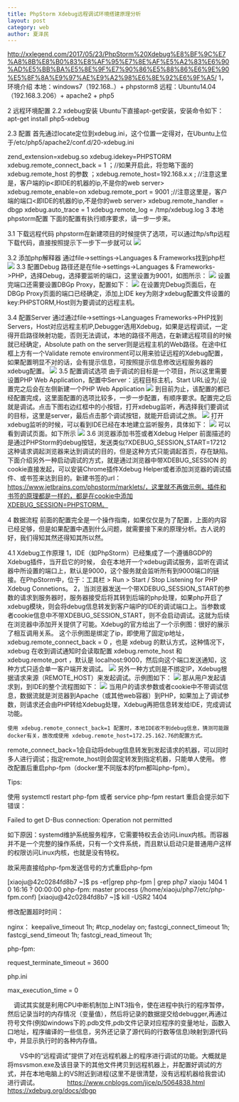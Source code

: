 ```yaml
---
title: PhpStorm Xdebug远程调试环境搭建原理分析
layout: post
category: web
author: 夏泽民
---
```

http://xxlegend.com/2017/05/23/PhpStorm%20Xdebug%E8%BF%9C%E7%A8%8B%E8%B0%83%E8%AF%95%E7%8E%AF%E5%A2%83%E6%90%AD%E5%BB%BA%E5%8E%9F%E7%90%86%E5%88%86%E6%9E%90%E5%8F%8A%E9%97%AE%E9%A2%98%E6%8E%92%E6%9F%A5/
1，环境介绍
本地：windows7（192.168..）+ phpstorm8
远程：Ubuntu14.04（192.168.3.206）+ apache2 + php5

2 远程环境配置
2.2 xdebug安装
Ubuntu下直接apt-get安装，安装命令如下：apt-get install php5-xdebug
<!-- more -->
2.3 配置
首先通过locate定位到xdebug.ini，这个位置一定得对，在Ubuntu上位于/etc/php5/apache2/conf.d/20-xdebug.ini

zend_extension=xdebug.so
xdebug.idekey=PHPSTORM
xdebug.remote_connect_back = 1
；//如果开启此，将忽略下面的 xdebug.remote_host 的参数
；xdebug.remote_host=192.168.x.x
; //注意这里是，客户端的ip<即IDE的机器的ip,不是你的web server>
xdebug.remote_enable=on
xdebug.remote_port = 9001
;//注意这里是，客户端的端口<即IDE的机器的ip,不是你的web server>
xdebug.remote_handler = dbgp
xdebug.auto_trace = 1
xdebug.remote_log = /tmp/xdebug.log
3 本地phpstorm配置
下面的配置有执行顺序要求，请一步一步来。

3.1 下载远程代码
phpstorm在新建项目的时候提供了选项，可以通过ftp/sftp远程下载代码，直接按照提示下一步下一步就可以
<img src="{{site.url}}{{site.baseurl}}/img/xdebug_xinjianxiangmu.png"/>

3.2 添加php解释器
通过file->settings->Languages & Frameworks找到php栏
<img src="{{site.url}}{{site.baseurl}}/img/xdebug_peizhiphp.png"/>
3.3 配置Debug
路径还是在file->settings->Languages & Frameworks->PHP，选择Debug，选择要监听的端口，这里设置为9001，如图所示：
<img src="{{site.url}}{{site.baseurl}}/img/xdebug_peizhidebug.png"/>
设置完端口还需要设置DBGp Proxy，配置如下：
	<img src="{{site.url}}{{site.baseurl}}/img/xdebug_peizhiproxy.png"/>
	在设置完Debug页面后，在DBGp Proxy页面的端口已经确定，添加上IDE key为刚才xdebug配置文件设置的key:PHPSTORM,Host则为要调试的远程主机。

3.4 配置Server
通过通过file->settings->Languages Frameworks->PHP找到Servers，Host对应远程主机IP,Debugger选用Xdebug，如果是远程调试，一定得开启路径映射功能，否则无法调试，本地的路径不用选，在新建远程项目的时候就已经确定，Absolute path on the server则是远程主机的Web路径。在途中红框上方有一个Validate remote environment可以用来验证远程的Xdebug配置，如果配置明显不对的话，会有提示信息，可按照提示信息修改远程服务器的xdebug配置。
	<img src="{{site.url}}{{site.baseurl}}/img/xdebug_peizhiserver.png"/>
	3.5 配置调试选项
由于调试的目标是一个项目，所以这里需要设置PHP Web Application，配置中Server：远程目标主机，Start URL设为/,设置完之后会在左侧新建一个PHP Web Application
	<img src="{{site.url}}{{site.baseurl}}/img/xdebug_peizhitiaoshiserver.png"/>
	到目前为止，该配置的都已经配置完成，这里面配置的选项比较多，一步一步配置，有顺序要求。配置完之后就是调试。点击下图右边红框中的小按钮，打开xdebug监听，再选择我们要调试的目标，这里是server，最后点击那个调试按钮，就能开启调试之旅。
		<img src="{{site.url}}{{site.baseurl}}/img/xdebug_peizhijianting.png"/>
		打开xdebug监听的时候，可以看到IDE已经在本地建立监听服务，具体如下：
	<img src="{{site.url}}{{site.baseurl}}/img/xdebug_9001.png"/>
	可以看到调试页面。如下所示
	<img src="{{site.url}}{{site.baseurl}}/img/xdebug_debug_page.png"/>
	3.6 浏览器添加书签或者Xdebug Helper
前面描述的是通过PHPStorm的debug按钮，发送类似?XDEBUG_SESSION_START=17212这种请求调起浏览器来达到调试的目的，但是这种方式只能调起首页，存在缺陷。下面介绍另外一种启动调试的方式，就是通过浏览器中带XDEBUG_SESSION
的cookie直接发起，可以安装Chrome插件Xdebug Helper或者添加浏览器的调试插件、或书签来达到目的。新建书签的url：https://www.jetbrains.com/phpstorm/marklets/，这里就不再做示例，插件和书签的原理都是一样的，都是在cookie中添加XDEBUG_SESSION=PHPSTORM。

4 数据流程
前面的配置完全是一个操作指南，如果仅仅是为了配置，上面的内容已经足够，但是如果配置中遇到什么问题，就需要接下来的原理分析。古人说的好，我们得知其然还得知其所以然。

4.1 Xdebug工作原理
1，IDE（如PhpStorm）已经集成了一个遵循BGDP的Xdebug插件，当开启它的时候， 会在本地开一个xdebug调试服务，监听在调试器中所设置的端口上，默认是9000，这个服务就会监听所有到9000端口的链接。在PhpStorm中，位于：工具栏 > Run > Start / Stop Listening for PHP Xdebug Connetions。
2，当浏览器发送一个带XDEBUG_SESSION_START的参数的请求到服务器时，服务器接受后将其转到后端的php处理，如果php开启了xdebug模块，则会将debug信息转发到客户端IP的IDE的调试端口上。当参数或者cookie信息中不带XDEBUG_SESSION_START，则不会启动调试。这就为后续在浏览器中添加开关提供了可能。Xdebug的官方给出了一个示例图：很好的展示了相互调用关系。
这个示例图是绑定了ip，即使用了固定ip地址，xdebug.remote_connect_back = 0 ，也是 xdebug 的默认方式，这种情况下，xdebug 在收到调试通知时会读取配置 xdebug.remote_host 和 xdebug.remote_port ，默认是 localhost:9000，然后向这个端口发送通知，这种方式只适合单一客户端开发调试。
<img src="{{site.url}}{{site.baseurl}}/img/xdebug_xdebug1.png"/>
另外一种方式则是不绑定IP，Xdebug根据请求来源（REMOTE_HOST）来发起调试。示例图如下：
<img src="{{site.url}}{{site.baseurl}}/img/xdebug_xdebug2.png"/>
那从用户发起请求到，到IDE的整个流程图如下：
	<img src="{{site.url}}{{site.baseurl}}/img/xdebug_xdebug3.png"/>
	当用户的请求参数或者cookie中不带调试信息，数据流就是浏览器到Apache（或其他web容器）到PHP，如果加上了调试参数，则请求还会由PHP转给Xdebug处理，Xdebug再把信息转发给IDE，完成调试功能。
	
	使用 xdebug.remote_connect_back=1 配置时，本地IDE收不到debug信息，猜测可能跟docker有关，故改成使用 xdebug.remote_host=172.25.162.76的配置方式。
remote_connect_back=1会自动将debug信息转发到发起请求的机器，可以同时多人进行调试；指定remote_host则会固定转发到指定机器，只能单人使用。
修改配置后重启php-fpm（docker里不同版本的fpm都叫php-fpm）。

Tips:

使用 systemctl restart php-fpm 或者 service php-fpm restart 重启会提示如下错误：

Failed to get D-Bus connection: Operation not permitted

如下原因：systemd维护系统服务程序，它需要特权去会访问Linux内核。而容器并不是一个完整的操作系统，只有一个文件系统，而且默认启动只是普通用户这样的权限访问Linux内核，也就是没有特权。

故采用直接给php-fpm发送信号的方式重启php-fpm

[xiaoju@42c0284fd8b7 ~]$ ps -ef|grep php-fpm | grep php7
xiaoju    1404     1  0 16:16 ?        00:00:00 php-fpm: master process (/home/xiaoju/php7/etc/php-fpm.conf)
[xiaoju@42c0284fd8b7 ~]$ kill -USR2 1404

修改配置超时时间：

nginx：
keepalive_timeout 1h;
#tcp_nodelay on;
fastcgi_connect_timeout 1h;
fastcgi_send_timeout 1h;
fastcgi_read_timeout 1h;

php-fpm:

request_terminate_timeout = 3600

php.ini

max_execution_time = 0



　调试其实就是利用CPU中断机制加上INT3指令，使在进程中执行的程序暂停，然后记录当时的内存情况（变量值），然后将记录的数据提交给debugger,再通过符号文件(例如windows下的.pdb文件,pdb文件记录对应程序的变量地址，函数入口地址，程序编译的一些信息，另外还记录了源代码的行数等信息)映射到源代码中，并显示执行时的各种内存值。

　　VS中的“远程调试”提供了对在远程机器上的程序进行调试的功能。大概就是将msvsmon.exe及该目录下的其他文件拷贝到远程机器上，并配置好调试的方式，并在本地电脑上的VS附近到进程(这里不是很清楚，没有远程机器给我尝试)进行调试。
　　
　　https://www.cnblogs.com/jice/p/5064838.html
　　https://xdebug.org/docs/dbgp
